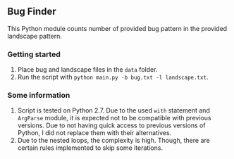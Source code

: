 ## Bug Finder

This Python module counts number of provided bug pattern in the provided landscape pattern.

### Getting started

1. Place bug and landscape files in the `data` folder.
2. Run the script with `python main.py -b bug.txt -l landscape.txt`.

### Some information

1. Script is tested on Python 2.7. Due to the used `with` statement and `ArgParse` module, it is expected not to be
compatible with previous versions. Due to not having quick access to previous versions of Python, I did not replace them
with their alternatives.
2. Due to the nested loops, the complexity is high. Though, there are certain rules implemented to skip some iterations.
